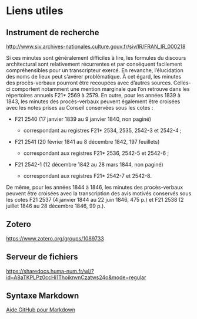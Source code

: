 # Liens utiles

## Instrument de recherche

http://www.siv.archives-nationales.culture.gouv.fr/siv/IR/FRAN_IR_000218

Si ces minutes sont généralement difficiles à lire, les formules du discours architectural sont relativement récurrentes et par conséquent facilement compréhensibles pour un transcripteur exercé. En revanche, l’élucidation des noms de lieux peut s’avérer problématique. À cet égard, les minutes des procès-verbaux pourront être recoupées avec d’autres sources. Celles-ci comportent notamment une mention marginale que l’on retrouve dans les répertoires annuels F21* 2569 à 2579. 
En outre, pour les années 1839 à 1843, les minutes des procès-verbaux peuvent également être croisées avec les notes prises au Conseil conservées sous les cotes :
- F21 2540 (17 janvier 1839 au 9 janvier 1840, non paginé) 
  - correspondant au registres F21* 2534, 2535, 2542-3 et 2542-4 ; 

- F21 2541 (20 février 1841 au 8 décembre 1842, 197 feuillets) 
  - correspondant aux registres F21* 2536, 2542-5 et 2542-6 ; 

- F21 2542-1 (12 décembre 1842 au 28 mars 1844, non paginé) 
  - correspondant aux registres F21* 2542-7 et 2542-8. 

De même, pour les années 1844 à 1846, les minutes des procès-verbaux peuvent être croisées avec la transcription des avis motivés conservés sous les cotes F21 2537 (4 janvier 1844 au 22 juin 1846, 475 p.) et F21 2538 (2 juillet 1846 au 28 décembre 1846, 99 p.).

## Zotero

https://www.zotero.org/groups/1089733

## Serveur de fichiers

https://sharedocs.huma-num.fr/wl/?id=A8aTKPLPz0ccHi1ThoiknvnCzatws24o&mode=regular

## Syntaxe Markdown

[Aide GitHub pour Markdown](https://help.github.com/articles/basic-writing-and-formatting-syntax/)

